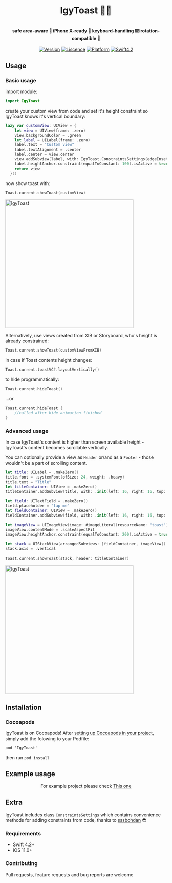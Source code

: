 <H1 align="center">
IgyToast 🦎🍞
</H1>
<H4 align="center">
<br> safe area-aware 🤹‍ iPhone X-ready 📲 keyboard-handling ⌨️ rotation-compatible 🔄</br>
</H4>



<p align="center">
<a href="https://cocoapods.org/pods/IgyToast"><img alt="Version" src="https://img.shields.io/cocoapods/v/IgyToast.svg?style=flat"></a> 
<a href="https://github.com/igyvigy/IgyToast/blob/master/LICENSE"><img alt="Liscence" src="https://img.shields.io/cocoapods/l/IgyToast.svg?style=flat"></a> 
<a href="https://developer.apple.com/"><img alt="Platform" src="https://img.shields.io/badge/platform-iOS-green.svg"/></a> 
<a href="https://developer.apple.com/swift"><img alt="Swift4.2" src="https://img.shields.io/badge/language-Swift4.2-orange.svg"/></a>

## Usage

### Basic usage
import module:
```swift
import IgyToast
```
create your custom view from code and set it's height constraint so IgyToast knows it's vertical boundary:

```swift
lazy var customView: UIView = {
    let view = UIView(frame: .zero)
    view.backgroundColor = .green
    let label = UILabel(frame: .zero)
    label.text = "Custom view"
    label.textAlignment = .center
    label.center = view.center
    view.addSubview(label, with: IgyToast.ConstraintsSettings(edgeInsets: .zero))
    label.heightAnchor.constraint(equalToConstant: 100).isActive = true
    return view
  }()
```

now show toast with:
```swift
Toast.current.showToast(customView)
```
<img width="400" alt="IgyToast" src="https://github.com/igyvigy/IgyToast/blob/master/IgyToast.gif">

Alternatively, use views created from XIB or Storyboard, who's height is already constrained:
```swift
Toast.current.showToast(customViewFromXIB)
```
in case if Toast contents height changes:
```swift
Toast.current.toastVC?.layoutVertically()
```
to hide programmatically:
```swift
Toast.current.hideToast()
```
...or		
 ```swift		
 Toast.current.hideToast {		
     //called after hide animation finished		
 }		
 ```

### Advanced usage

In case IgyToast's content is higher than screen available height - IgyToast's content becomes scrollable vertically.

You can optionally provide a view as `Header` or/and as a `Footer` - those wouldn't be a part of scrolling content.

```swift
let title: UILabel = .makeZero()
title.font = .systemFont(ofSize: 24, weight: .heavy)
title.text = "Title"
let titleContainer: UIView = .makeZero()
titleContainer.addSubview(title, with: .init(left: 16, right: 16, top: 8, bottom: 20))
    
let field: UITextField = .makeZero()
field.placeholder = "tap me"
let fieldContainer: UIView = .makeZero()
fieldContainer.addSubview(field, with: .init(left: 16, right: 16, top: 16, bottom: 16))
    
let imageView = UIImageView(image: #imageLiteral(resourceName: "toast"))
imageView.contentMode = .scaleAspectFit
imageView.heightAnchor.constraint(equalToConstant: 200).isActive = true
    
let stack = UIStackView(arrangedSubviews: [fieldContainer, imageView])
stack.axis = .vertical
    
Toast.current.showToast(stack, header: titleContainer)
```
<img width="400" alt="IgyToast" src="https://github.com/igyvigy/IgyToast/blob/master/IgyToast.gif">

## Installation

### Cocoapods

IgyToast is on Cocoapods! After [setting up Cocoapods in your project](https://guides.cocoapods.org/using/getting-started.html), simply add the folowing to your Podfile:
```
pod 'IgyToast'
```
then run `pod install` 

## Example usage

<p align="center">
For example project please check <a href="https://github.com/igyvigy/IgyToast/tree/master/IgyToastExamples">This one</a>
</p>

## Extra

IgyToast includes class `ConstraintsSettings` which contains convenience methods for adding constraints from code, thanks to [sssbohdan](https://github.com/sssbohdan) 😎

### Requirements

- Swift 4.2+
- iOS 11.0+

### Contributing

Pull requests, feature requests and bug reports are welcome 

